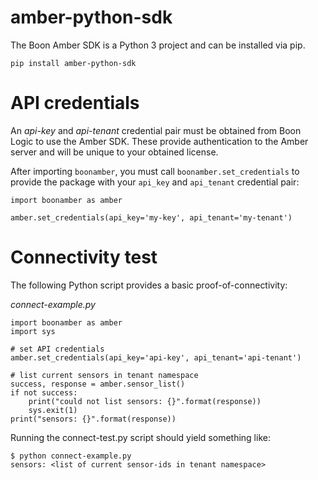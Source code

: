 # amber-python-sdk

The Boon Amber SDK is a Python 3 project and can be installed via pip.

```
pip install amber-python-sdk
```

# API credentials

An _api-key_ and _api-tenant_ credential pair must be obtained from Boon Logic to use the Amber SDK. These provide authentication to the Amber server and will be unique to your obtained license.

After importing `boonamber`, you must call `boonamber.set_credentials` to provide the package with your `api_key` and `api_tenant` credential pair:

```
import boonamber as amber

amber.set_credentials(api_key='my-key', api_tenant='my-tenant')
```

# Connectivity test

The following Python script provides a basic proof-of-connectivity:

*connect-example.py*

```
import boonamber as amber
import sys

# set API credentials
amber.set_credentials(api_key='api-key', api_tenant='api-tenant')

# list current sensors in tenant namespace
success, response = amber.sensor_list()
if not success:
    print("could not list sensors: {}".format(response))
    sys.exit(1)
print("sensors: {}".format(response))
```

Running the connect-test.py script should yield something like:
```
$ python connect-example.py
sensors: <list of current sensor-ids in tenant namespace> 
```

